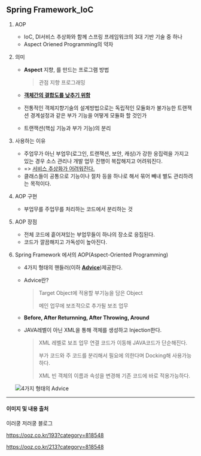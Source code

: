## Spring Framework_IoC

1. AOP

   + IoC, DI서비스 추상화와 함께 스프링 프레임워크의 3대 기반 기술 중 하나
   + Aspect Oriened Programming의 약자

2. 의미

   + **Aspect** 지향, 를 만드는 프로그램 방법

     > 관점 지향 프로그래밍

   + **<u>객체간의 결합도를 낮추기 위함</u>**
   + 전통적인 객체지향기술의 설계방법으로는 독립적인 모듈화가 불가능한 트랜잭션 경계설정과 같은 부가 기능을 어떻게 모듈화 할 것인가
   + 트랜잭션(핵심 기능과 부가 기능)의 분리

3. 사용하는 이유

   + 주업무가 아닌 부업무(로그인, 트랜잭션, 보안, 캐싱)가 강한 응집력을 가지고 있는 경우 소스 관리나 개발 업무 진행이 복잡해지고 어려워진다.
   + => <u>서비스 추상화가 어려워진다.</u> 
   + 클래스들이 공통으로 기능이나 절차 등을 하나로 해서 묶어 빼내 별도 관리하려는 목적이다.

4. AOP 구현

   + 부업무를 주업무를 처리하는 코드에서 분리하는 것

5. AOP 장점

   + 전체 코드에 흩어져있는 부업무들이 하나의 장소로 응집된다.
   + 코드가 깔끔해지고 가독성이 높아진다.
   
6. Spring Framework 에서의 AOP(Aspect-Oriented Programming)

   + 4가지 형태의 핸들러(이하 <u>**Advice**</u>)제공한다.

   + Advice란?

     > Target Object에 적용할 부기능을 담은 Object
     >
     > 메인 업무에 보조적으로 추가될 보조 업무

   + **Before, After Returnning, After Throwing, Around**

   + JAVA레벨이 아닌 XML을 통해 객체를 생성하고 Injection한다.

     > XML 레벨로 보조 업무 연결 코드가 이동해 JAVA코드가 단순해진다.
     >
     > 부가 코드와 주 코드를 분리해서 필요에 의한다며 Docking해 사용가능하다.
     >
     > XML 빈 객체의 이름과 속성을 변경해 기존 코드에 바로 적용가능하다.

   ![4가지 형태의 Advice](https://t1.daumcdn.net/cfile/tistory/24481645552CE8491F)



---

#### 이미지 및 내용 출처

이러쿵 저러쿵 블로그 

https://ooz.co.kr/193?category=818548

https://ooz.co.kr/213?category=818548